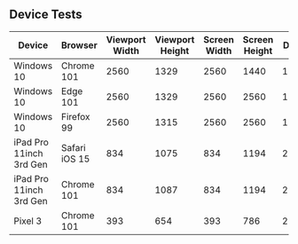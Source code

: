 ## Device Tests

| Device                  | Browser       | Viewport Width | Viewport Height | Screen Width | Screen Height | DPR  | Default View | Alt View                         | Notes                                                |
|-------------------------|---------------|----------------|-----------------|--------------|---------------|------|--------------|----------------------------------|------------------------------------------------------|
| Windows 10              | Chrome 101    | 2560           | 1329            | 2560         | 1440          | 1.00 | 5/11/2022     | null                            |                                                      |
| Windows 10              | Edge 101      | 2560           | 1329            | 2560         | 2560          | 1.00 | 5/11/2022     | null                            |                                                      |
| Windows 10              | Firefox 99    | 2560           | 1315            | 2560         | 2560          | 1.00 | 5/11/2022     | null                            |                                                      |
| iPad Pro 11inch 3rd Gen | Safari iOS 15 | 834            | 1075            | 834          | 1194          | 2.00 | 5/11/2022     | 5/11/2022                       |                                                      |
| iPad Pro 11inch 3rd Gen | Chrome 101    | 834            | 1087            | 834          | 1194          | 2.00 | 5/11/2022     | 5/11/2022                       |                                                      |
| Pixel 3                 | Chrome 101    | 393            | 654             | 393          | 786           | 2.75 | 5/11/2022     | 5/11/2022                       |                                                      |